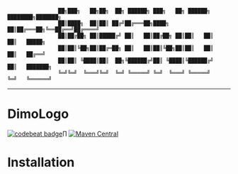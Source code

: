 ```
                ██╗███╗   ██╗██╗  ██╗ ██████╗ ███╗   ██╗ ██████╗ ████████╗███████╗                
                ██║████╗  ██║██║ ██╔╝██╔═══██╗████╗  ██║██╔═══██╗╚══██╔══╝██╔════╝
                ██║██╔██╗ ██║█████╔╝ ██║   ██║██╔██╗ ██║██║   ██║   ██║   █████╗  
                ██║██║╚██╗██║██╔═██╗ ██║   ██║██║╚██╗██║██║   ██║   ██║   ██╔══╝  
                ██║██║ ╚████║██║  ██╗╚██████╔╝██║ ╚████║╚██████╔╝   ██║   ███████╗
                ╚═╝╚═╝  ╚═══╝╚═╝  ╚═╝ ╚═════╝ ╚═╝  ╚═══╝ ╚═════╝    ╚═╝   ╚══════╝
```
<!--- ANSI Shadow -->

---

# DimoLogo

[![codebeat badge](https://codebeat.co/badges/9220dfaf-bc4f-498a-9dba-c78220d48148)](https://codebeat.co/projects/github-com-inkonote-dimologo-android-master)∏
[![Maven Central](https://img.shields.io/maven-central/v/com.inkonote/dimologo)](https://codebeat.co/projects/github-com-inkonote-dimologo-android-master)

# Installation
